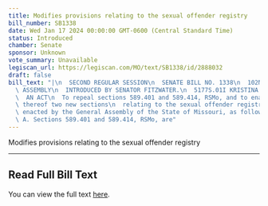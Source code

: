 ```yaml
---
title: Modifies provisions relating to the sexual offender registry
bill_number: SB1338
date: Wed Jan 17 2024 00:00:00 GMT-0600 (Central Standard Time)
status: Introduced
chamber: Senate
sponsor: Unknown
vote_summary: Unavailable
legiscan_url: https://legiscan.com/MO/text/SB1338/id/2888032
draft: false
bill_text: "|\n  SECOND REGULAR SESSION\n  SENATE BILL NO. 1338\n  102ND GENERA L\
  \ ASSEMBLY\n  INTRODUCED BY SENATOR FITZWATER.\n  5177S.01I KRISTINA MARTIN, Secretary\n\
  \  AN ACT\n  To repeal sections 589.401 and 589.414, RSMo, and to enact in lieu\
  \ thereof two new sections\n  relating to the sexual offender registry.\n  Be it\
  \ enacted by the General Assembly of the State of Missouri, as follows:\n  1 Section\
  \ A. Sections 589.401 and 589.414, RSMo, are"
---
```

Modifies provisions relating to the sexual offender registry

---

## Read Full Bill Text

You can view the full text [here](https://legiscan.com/MO/text/SB1338/id/2888032).
